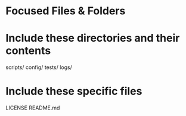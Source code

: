 # Focused Files & Folders

# Include these directories and their contents
scripts/
config/
tests/
logs/

# Include these specific files
LICENSE
README.md
